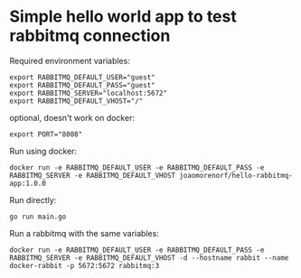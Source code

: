 # Simple hello world app to test rabbitmq connection

Required environment variables:
```shell
export RABBITMQ_DEFAULT_USER="guest"
export RABBITMQ_DEFAULT_PASS="guest"
export RABBITMQ_SERVER="localhost:5672"
export RABBITMQ_DEFAULT_VHOST="/"
```

optional, doesn't work on docker:
```shell
export PORT="8008"
```

Run using docker:
```shell
docker run -e RABBITMQ_DEFAULT_USER -e RABBITMQ_DEFAULT_PASS -e RABBITMQ_SERVER -e RABBITMQ_DEFAULT_VHOST joaomorenorf/hello-rabbitmq-app:1.0.0
```

Run directly:
```shell
go run main.go
```

Run a rabbitmq with the same variables:
```shell
docker run -e RABBITMQ_DEFAULT_USER -e RABBITMQ_DEFAULT_PASS -e RABBITMQ_SERVER -e RABBITMQ_DEFAULT_VHOST -d --hostname rabbit --name docker-rabbit -p 5672:5672 rabbitmq:3
```